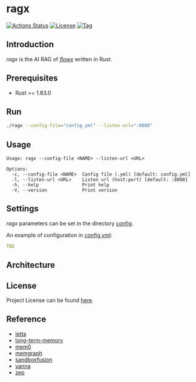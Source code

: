 # ragx

[![Actions Status](https://github.com/ai-flowx/ragx/workflows/ci/badge.svg?branch=main&event=push)](https://github.com/ai-flowx/ragx/actions?query=workflow%3Aci)
[![License](https://img.shields.io/github/license/ai-flowx/ragx.svg?color=brightgreen)](https://github.com/ai-flowx/ragx/blob/main/LICENSE)
[![Tag](https://img.shields.io/github/tag/ai-flowx/ragx.svg?color=brightgreen)](https://github.com/ai-flowx/ragx/tags)



## Introduction

*ragx* is the AI RAG of *[flowx](https://github.com/ai-flowx/)* written in Rust.



## Prerequisites

- Rust >= 1.83.0



## Run

```bash
./ragx --config-file="config.yml" --listen-url=":8080"
```



## Usage

```
Usage: ragx --config-file <NAME> --listen-url <URL>

Options:
  -c, --config-file <NAME>  Config file (.yml) [default: config.yml]
  -l, --listen-url <URL>    Listen url (host:port) [default: :8080]
  -h, --help                Print help
  -V, --version             Print version
```



## Settings

*ragx* parameters can be set in the directory [config](https://github.com/ai-flowx/ragx/blob/main/src/config).

An example of configuration in [config.yml](https://github.com/ai-flowx/ragx/blob/main/src/config/config.yml):

```yaml
TBD
```



## Architecture



## License

Project License can be found [here](LICENSE).



## Reference

- [letta](https://github.com/letta-ai/letta)
- [long-term-memory](https://langchain-ai.github.io/long-term-memory/)
- [mem0](https://github.com/mem0ai/mem0)
- [memgraph](https://github.com/memgraph/memgraph)
- [sandboxfusion](https://github.com/bytedance/SandboxFusion)
- [vanna](https://github.com/vanna-ai/vanna)
- [zep](https://www.getzep.com/)
